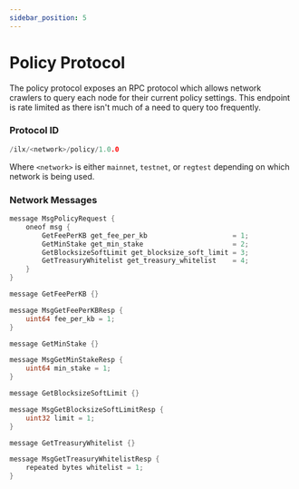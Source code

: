 ```yaml
---
sidebar_position: 5
---
```


# Policy Protocol

The policy protocol exposes an RPC protocol which allows network crawlers to query each node
for their current policy settings. This endpoint is rate limited as there isn't much of a need
to query too frequently.

### Protocol ID

```go
/ilx/<network>/policy/1.0.0
```

Where `<network>` is either `mainnet`, `testnet`, or `regtest` depending on which
network is being used.

### Network Messages

```go
message MsgPolicyRequest {
    oneof msg {
        GetFeePerKB get_fee_per_kb                     = 1;
        GetMinStake get_min_stake                      = 2;
        GetBlocksizeSoftLimit get_blocksize_soft_limit = 3;
        GetTreasuryWhitelist get_treasury_whitelist    = 4;
    }
}

message GetFeePerKB {}

message MsgGetFeePerKBResp {
    uint64 fee_per_kb = 1;
}

message GetMinStake {}

message MsgGetMinStakeResp {
    uint64 min_stake = 1;
}

message GetBlocksizeSoftLimit {}

message MsgGetBlocksizeSoftLimitResp {
    uint32 limit = 1;
}

message GetTreasuryWhitelist {}

message MsgGetTreasuryWhitelistResp {
    repeated bytes whitelist = 1;
}
```